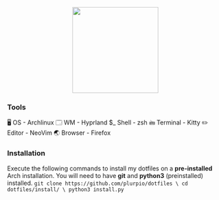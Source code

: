 <div align="center">
  <img height="200" src="https://github.com/plurpio/dotfiles/blob/main/git/dotfiles Banners.png?raw=true" />
</div>

### Tools
🖥️ OS - Archlinux
🗔 WM - Hyprland
$_ Shell - zsh
🖮 Terminal - Kitty
✏️ Editor - NeoVim
🌏 Browser - Firefox

### Installation
Execute the following commands to install my dotfiles on a **pre-installed** Arch installation. You will need to have **git** and **python3** (preinstalled) installed.
`git clone https://github.com/plurpio/dotfiles \
cd dotfiles/install/ \
python3 install.py`
